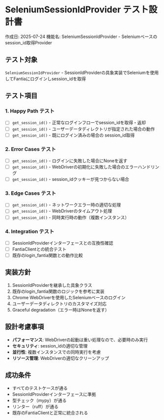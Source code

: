 # SeleniumSessionIdProvider テスト設計書

作成日: 2025-07-24
機能名: SeleniumSessionIdProvider - Seleniumベースのsession_id取得Provider

## テスト対象

`SeleniumSessionIdProvider` - SessionIdProviderの具象実装でSeleniumを使用してFantiaにログインしsession_idを取得

## テスト項目

### 1. Happy Path テスト

- [ ] `get_session_id()` - 正常なログインフローでsession_idを取得・返却
- [ ] `get_session_id()` - ユーザーデータディレクトリが指定された場合の動作
- [ ] `get_session_id()` - 既にログイン済みの場合の session_id取得

### 2. Error Cases テスト

- [ ] `get_session_id()` - ログインに失敗した場合にNoneを返す
- [ ] `get_session_id()` - WebDriverの初期化に失敗した場合のエラーハンドリング
- [ ] `get_session_id()` - session_idクッキーが見つからない場合

### 3. Edge Cases テスト

- [ ] `get_session_id()` - ネットワークエラー時の適切な処理
- [ ] `get_session_id()` - WebDriverのタイムアウト処理
- [ ] `get_session_id()` - 同時実行時の動作（複数インスタンス）

### 4. Integration テスト

- [ ] SessionIdProviderインターフェースとの互換性確認
- [ ] FantiaClientとの統合テスト
- [ ] 既存のlogin_fantia関数との動作比較

## 実装方針

1. SessionIdProviderを継承した具象クラス
2. 既存のlogin_fantia関数のロジックを参考に実装
3. Chrome WebDriverを使用したSeleniumベースのログイン
4. ユーザーデータディレクトリのカスタマイズ対応
5. Graceful degradation（エラー時はNoneを返す）

## 設計考慮事項

- **パフォーマンス**: WebDriverの起動は重い処理なので、必要時のみ実行
- **セキュリティ**: session_idの適切な管理
- **並行性**: 複数インスタンスでの同時実行を考慮
- **リソース管理**: WebDriverの適切なクリーンアップ

## 成功条件

- すべてのテストケースが通る
- SessionIdProviderインターフェースに準拠
- 型チェック（mypy）が通る
- リンター（ruff）が通る
- 既存のFantiaClientと正常に統合される
